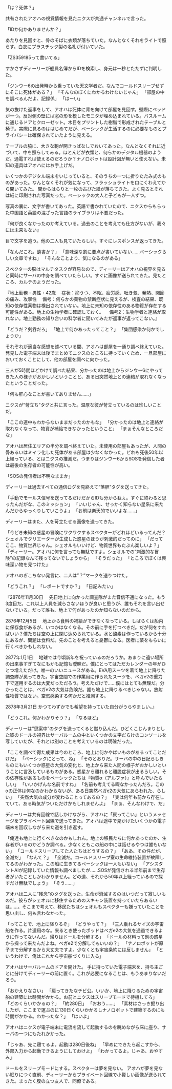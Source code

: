 
「は？死体？」

共有されたアオハの視覚情報を見たニクスが共通チャンネルで言った。

「IDか何かありませんか？」

あたりを見回すと、骨のそばに衣類が落ちていた。なんとなくそれをライトで照らす。白衣にプラスチック製の名札が付いていた。

「ZS359185って書いてる」

すかさずディーリーが船員名簿からIDを検索し、身元は一秒とたたずに判明した。

「ジンウー6の出発時から乗っていた天文学者だ。なんでコールドスリープせずにそこに死体がある？」
「そんなのぼくにわかるわけないじゃん」
「部屋の中を調べるんだよ、記録係」
「はーい」

気の抜けた返事をして、アオハは死体に背を向けて部屋を見回す。壁際にベッドが一つ。反対側の壁には窓の形を模したモニタが埋め込まれている。バスルームに通じるドアとクローゼット。木目をプリントした樹脂で形成されたテーブルと椅子。実際に見るのははじめてだが、ベーシックが生活するのに必要なものとプライバシーは確保されていたように見える。

テーブルの脇に、大きな鞄が開きっぱなしでおいてあった。なんとなくそれに近づいて、中を照らしてみる。ほとんどが衣類と、何らかのデジタル機器のようだ。通電すれば使えるのだろうか？ナノロボットは設計図が無いと使えない。未知の道具はアオハにはお手上げだ。

いくつかのデジタル端末をいじっていると、そのうちの一つに折りたたみ式のものがあった。なんとなくそれが気になって、フラッシュライトを口にくわえてから開いてみた。
間からはらりと一枚の古びた紙が落ちてきた。よく見るとそれは紙に印刷された写真だった。ベーシックの大人と子どもが一人ずつ。

写真の裏に、文字が書いてあった。英語で書かれていたので、ニクスからもらった中国語と英語の混ざった言語のライブラリは不要だった。

『何が良くなかったのか考えている。過去のことを考えても仕方がないが、我々には未来もない』

目で文字を追う。他の二人も見ていたらしい。すぐにレスポンスが返ってきた。

「なんだこれ。遺書か？」
「意味深な割に要点が書いていない……ベーシックらしい文章ですね」
「そんなことより、気になるのがある」

スペクターの脳はマルチタスクが容易なので、ディーリーはアオハの視界を見ると同時にサーバの中身を調べていたらしい。すぐに画像が送られてきた。見たところ、カルテのようだった。

『地上勤務・男性・42歳
　症状：抑うつ、不眠、疲労感、吐き気、発熱、関節の痛み、攻撃性
　備考：何らかの薬物の禁断症状に見えるが、検査の結果、既知の依存性薬物は検出されていない。地上に未知の依存性のある物質が存在する可能性がある。地上の生物学者に確認しておく。
　備考2：生物学者と連絡が取れない。地上勤務の知り合いの科学者に聞いてみたが返事が返ってこない。』

「どうだ？剣呑だろ」
「地上で何かあったってこと？」
「集団感染か何かでしょうか」

それぞれが適当な感想を述べている間、アオハは部屋を一通り調べ終えていた。発見した電子端末は後でまとめてニクスのところに持っていくため、一旦部屋においておくことにして、他の部屋を調べに向かった。

三人が5時間ほどかけて調べた結果、分かったのは地上からジンウー6にやってきた人の様子がおかしいということと、ある日突然地上との連絡が取れなくなったということだった。

「何も肝心なことが書いてありません……」

ニクスが”苛立ち”タグと共に言った。温厚な彼が苛立っているのは珍しいことだ。

「ここの連中もわからないままだったのかもな」
「分かったのは地上と連絡が取れなくなって、物資が補給できなかったということ」
「まぁそんなところだな」

アオハは居住エリアの半分を調べ終えていた。未使用の部屋もあったが、人間の骨あるいはミイラ化した死体がある部屋は少なくなかった。どれも死後50年以上経っている、とはニクスの推測だ。つまりはジンウー6からSOSを発信した者は最後の生存者の可能性が高い。

「SOSの発信者は不明なままか」

ディーリーは過去すべての通信ログを見終えて”落胆”タグを送ってきた。

「手動でモールス信号を送ってるだけだからIDも分からねぇ。すぐに終わると思ったんだがな、このミッション」
「いいじゃん、せっかく知らない星系に来たんだからゆっくりしていこうよ」
「お前は楽天的でいいよな……」

ディーリーはまた、人を苛立たせる画像を送ってきた。

「今どき未知の惑星の冒険にワクワクするスペクターがどれほどいるってんだ？シェオルでクリエーターが生成した惑星のほうが刺激的だってのに」
「だってここ、物質世界じゃん。シェオルもいいけど、物質世界もたぶん楽しいよ？」
「ディーリー。アオハに何を言っても無駄ですよ。シェオルでの”刺激的な冒険”の記録なんて残ってないでしょうから」
「そうだった」
「ところでぼくは興味深い物を見つけた」

アオハのぎこちない発言に、二人は”？”マークを送りつけた。

「どうこれ？」
「レポートですか？」
「日記みたい」

『2876年11月30日
　先日地上に向かった調査隊がまた音信不通になった。もう3度目だ。これ以上人員を減らさないほうが良いと思うが、誰もそれを言い出せないでいる。だって誰も、地上で何があったのか知らないのだから。

2876年12月5日
　地上から食料の補給ができなくなっている。しばらくは船内に保存食があるが、いつかはなくなる。その前に手を打つべきだ。だが何をすればいい？僕たちは空の上に閉じ込められている。水と酸素は作っているから十分にあるが、問題は食料だ。先のことを考えると憂鬱になる。医者に薬をもらいに行くべきかもしれない。

2877年1月1日
　地球では今頃新年を祝っているのだろうか。あまりに遠い場所の出来事すぎてなにもかも記憶も曖昧だ。僕にとってはただカレンダーの年がひとつ増えただけ。唯一のいいニュースがある。EVA用スーツを着て地上に降りた調査隊が戻ってきた。宇宙空間での作業用に作られたスーツを、ベガe2の重力下で運用するのは大変だっただろう。考えただけで……僕にはとても無理だ。分かったことは、ベガe2の大気は危険だ。誰も地上に降りるべきじゃない。放射性物質ではない。空気感染する何かだと推測する。

2878年3月21日
かつてわずかでも希望を持っていた自分がうらやましい。』

「どうこれ。何かわかりそう？」
「なるほど」

ディーリーは”思案中”のタグを送ってくると黙り込んだ。ひどくこじんまりとした彼のドールの視界はサーバルームの中といくつかの文字だらけのコンソールを写していたが、それとは別のことを考えているのは明確だった。

「ここを調べて得た成果は今のところ、地上に何かやばいものがあるってことだけだ」
「ベーシックにとって、ね」
「そのとおりだ。サーバの中の日記らしきものにもいくつか惑星の大気の変化と、地上から来た人間の様子がおかしいということに言及しているものがある。惑星から離れると離脱症状が出るらしい。その依存性があるものをベーシックたちは『物質α（アルファ）』と呼んでいたらしい」
「いいかげんな名前ですね」
「名前も考えてる暇なかったんだろ。このαの正体は何なのかわからないが、ある日突然ベガe2の大気にあらわれた、らしい」
「突然大気の成分が変わることってあるの？」
「実は何年も前から存在していて、ある時気がついただけかもしれませんよ」
「まぁ、そんなわけで、だ」

ディーリーは共有回線で話しかけながら、アオハに「戻ってこい」というメッセージをプライベート回線で送ってきた。アオハは途中で見かけたいくつかの電子端末を回収しながら来た道を引き返す。

「俺達も地上に行くべきなのかもしれん。地上の移民たちに何かあったのか、生存者がいるのかどうか調べる。少なくともこの船の中には話せるやつは誰もいない」
「コールドスリープしてた人たちはどうするの？」
「ああ、その件だが、全滅だ」
「なんて？」
「全滅だ。コールドスリープ室の生命維持装置が故障してるのがわかった。この船に生きてるベーシックは一人もいない」
「アシスタントAIが記録していた情報も調べましたが……SOSが発信される半年前まで生存者がいたことしかわかりません。どの道、それから50年以上経っているので探すだけ無駄でしょう」
「そう……」

アオハは二人に”残念”のタグを送った。生命が消滅するのはいつだって寂しいものだ。彼らがシェオルに移住するためのスキャン装置を持っていたらあるいは……。そこまで考えて、移民たちはシェオルもスペクターも嫌っていたことを思い出し、何も言わなかった。

「ってことで、地上に降りるぞ」
「どうやって？」
「三人乗れるサイズの宇宙船を作る。片道用のな。来るとき使ったポッドはベガe2の大気を通過できるように作ってないんだ。帰りはドールを分解する」
「ドールの材料って別の惑星から採って来たんだよね。ベガe2で分解してもいいの？」
「ナノロボットが原子まで分解するから大丈夫ですよ。少なくとも宇宙条約には反しません」
「というわけで、俺はこれから宇宙船づくりに入る」

アオハはサーバルームのドアを開けた。
手に持っていた電子端末を、持ち主ごとに分けてディーリーの前に置く。これが必要になることは、もうあまりないだろう。

「おかえりなさい」
「戻ってきたなチビ公。いいか、地上に降りるための宇宙船の建築には時間がかかる。お前とニクスはスリープモードで待機してろ」
「どのくらいかかるの？」
「約280日」
「おおう……」
「素材はさっき掘り出したが、ここまで運ぶのに130日くらいかかるしナノロボットで建築するのにも時間がかかる。わかったな？」
「はいよ」

アオハはニクスが電子端末に電流を流して起動するのを眺めながら床に座り、サーバの一つにもたれかかった。

「じゃあ、先に寝てるよ。起動は280日後ね」
「早めにできたら起こすから、外部入力から起動できるようにしておけよ」
「わかってるよ。じゃあ、おやすみ」

ドールをスリープモードにする。スペクターは夢を見ない。
アオハが夢を見ない眠りにつく直前、ディーリーからプライベート回線で小賢しい画像が送られてきた。まったく腹の立つ友人で、同僚である。